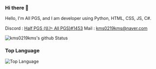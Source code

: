 ### Hi there 👋

<!--
**kms0219kms/kms0219kms** is a ✨ _special_ ✨ repository because its `README.md` (this file) appears on your GitHub profile.

Here are some ideas to get you started:

- 🔭 I’m currently working on ...
- 🌱 I’m currently learning ...
- 👯 I’m looking to collaborate on ...
- 🤔 I’m looking for help with ...
- 💬 Ask me about ...
- 📫 How to reach me: ...
- 😄 Pronouns: ...
- ⚡ Fun fact: ...
-->

Hello, I'm All PGS, and I am developer using Python, HTML, CSS, JS, C#.

Discord : [Half PGS (또는 All PGS)#1453](https://www.discordapp.com/users/719094784928645180)
Mail : [kms0219kms@naver.com](mailto:kms0219kms@naver.com)

![kms0219kms's github Status](https://github-readme-stats.vercel.app/api?username=kms0219kms&show_icons=true&count_private=true&theme=radical)
### Top Language
![Top Language](https://github-readme-stats.vercel.app/api/top-langs/?username=kms0219kms&langs_count=100&theme=radical)<br/>
